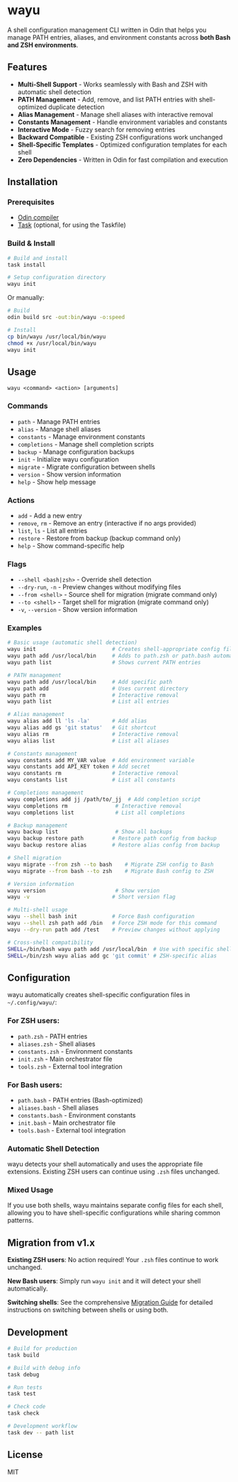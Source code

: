 # wayu

A shell configuration management CLI written in Odin that helps you manage PATH entries, aliases, and environment constants across **both Bash and ZSH environments**.

## Features

- **Multi-Shell Support** - Works seamlessly with Bash and ZSH with automatic shell detection
- **PATH Management** - Add, remove, and list PATH entries with shell-optimized duplicate detection
- **Alias Management** - Manage shell aliases with interactive removal
- **Constants Management** - Handle environment variables and constants
- **Interactive Mode** - Fuzzy search for removing entries
- **Backward Compatible** - Existing ZSH configurations work unchanged
- **Shell-Specific Templates** - Optimized configuration templates for each shell
- **Zero Dependencies** - Written in Odin for fast compilation and execution

## Installation

### Prerequisites

- [Odin compiler](https://odin-lang.org/docs/install/)
- [Task](https://taskfile.dev/) (optional, for using the Taskfile)

### Build & Install

```bash
# Build and install
task install

# Setup configuration directory
wayu init
```

Or manually:

```bash
# Build
odin build src -out:bin/wayu -o:speed

# Install
cp bin/wayu /usr/local/bin/wayu
chmod +x /usr/local/bin/wayu
wayu init
```

## Usage

```
wayu <command> <action> [arguments]
```

### Commands

- `path` - Manage PATH entries
- `alias` - Manage shell aliases
- `constants` - Manage environment constants
- `completions` - Manage shell completion scripts
- `backup` - Manage configuration backups
- `init` - Initialize wayu configuration
- `migrate` - Migrate configuration between shells
- `version` - Show version information
- `help` - Show help message

### Actions

- `add` - Add a new entry
- `remove`, `rm` - Remove an entry (interactive if no args provided)
- `list`, `ls` - List all entries
- `restore` - Restore from backup (backup command only)
- `help` - Show command-specific help

### Flags

- `--shell <bash|zsh>` - Override shell detection
- `--dry-run`, `-n` - Preview changes without modifying files
- `--from <shell>` - Source shell for migration (migrate command only)
- `--to <shell>` - Target shell for migration (migrate command only)
- `-v`, `--version` - Show version information

### Examples

```bash
# Basic usage (automatic shell detection)
wayu init                        # Creates shell-appropriate config files
wayu path add /usr/local/bin     # Adds to path.zsh or path.bash automatically
wayu path list                   # Shows current PATH entries

# PATH management
wayu path add /usr/local/bin     # Add specific path
wayu path add                    # Uses current directory
wayu path rm                     # Interactive removal
wayu path list                   # List all entries

# Alias management
wayu alias add ll 'ls -la'       # Add alias
wayu alias add gs 'git status'   # Git shortcut
wayu alias rm                    # Interactive removal
wayu alias list                  # List all aliases

# Constants management
wayu constants add MY_VAR value  # Add environment variable
wayu constants add API_KEY token # Add secret
wayu constants rm                # Interactive removal
wayu constants list              # List all constants

# Completions management
wayu completions add jj /path/to/_jj  # Add completion script
wayu completions rm               # Interactive removal
wayu completions list             # List all completions

# Backup management
wayu backup list                  # Show all backups
wayu backup restore path         # Restore path config from backup
wayu backup restore alias        # Restore alias config from backup

# Shell migration
wayu migrate --from zsh --to bash    # Migrate ZSH config to Bash
wayu migrate --from bash --to zsh    # Migrate Bash config to ZSH

# Version information
wayu version                      # Show version
wayu -v                          # Short version flag

# Multi-shell usage
wayu --shell bash init           # Force Bash configuration
wayu --shell zsh path add /bin   # Force ZSH mode for this command
wayu --dry-run path add /test    # Preview changes without applying

# Cross-shell compatibility
SHELL=/bin/bash wayu path add /usr/local/bin  # Use with specific shell
SHELL=/bin/zsh wayu alias add gc 'git commit' # ZSH-specific alias
```

## Configuration

wayu automatically creates shell-specific configuration files in `~/.config/wayu/`:

### For ZSH users:
- `path.zsh` - PATH entries
- `aliases.zsh` - Shell aliases
- `constants.zsh` - Environment constants
- `init.zsh` - Main orchestrator file
- `tools.zsh` - External tool integration

### For Bash users:
- `path.bash` - PATH entries (Bash-optimized)
- `aliases.bash` - Shell aliases
- `constants.bash` - Environment constants
- `init.bash` - Main orchestrator file
- `tools.bash` - External tool integration

### Automatic Shell Detection
wayu detects your shell automatically and uses the appropriate file extensions. Existing ZSH users can continue using `.zsh` files unchanged.

### Mixed Usage
If you use both shells, wayu maintains separate config files for each shell, allowing you to have shell-specific configurations while sharing common patterns.

## Migration from v1.x

**Existing ZSH users**: No action required! Your `.zsh` files continue to work unchanged.

**New Bash users**: Simply run `wayu init` and it will detect your shell automatically.

**Switching shells**: See the comprehensive [Migration Guide](docs/MIGRATION.md) for detailed instructions on switching between shells or using both.

## Development

```bash
# Build for production
task build

# Build with debug info
task debug

# Run tests
task test

# Check code
task check

# Development workflow
task dev -- path list
```

## License

MIT
